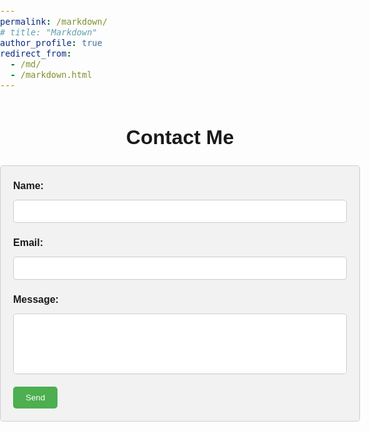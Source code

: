 ```yaml
---
permalink: /markdown/
# title: "Markdown"
author_profile: true
redirect_from: 
  - /md/
  - /markdown.html
---
```

<!-- <div class="mb-3"> 
      <form name="contact" method="POST" action="https://formspree.io/f/xwkjwjzl">
        <div class="form-group form-inline">
          <label class="sr-only" for="inputName">Name</label>
          <input type="text" name="name" class="form-control w-100" id="inputName" placeholder="Name" required>
        </div>
        <div class="form-group form-inline">
          <label class="sr-only" for="inputEmail">Email</label>
          <input type="email" name="email" class="form-control w-100" id="inputEmail" placeholder="Email" required>
        </div>
        <div class="form-group">
          <label class="sr-only" for="inputMessage">Message</label>
          <textarea name="message" class="form-control" id="inputMessage" rows="5" placeholder="Message" required></textarea>
        </div>
        <button type="submit" class="btn btn-outline-primary px-3 py-2">Send</button>
      </form>
</div>
-->
<html>
  <head>
    <title>Formulaire de Contact</title>
    <style>
      /* Styles pour le formulaire */
      form {
        max-width: 600px;
        margin: auto;
        padding: 20px;
        border: 1px solid #ccc;
        border-radius: 5px;
        background-color: #f2f2f2;
      }
      label {
        display: block;
        margin-bottom: 10px;
        font-weight: bold;
      }
      input[type="text"],
      input[type="email"],
      textarea {
        width: 100%;
        padding: 10px;
        margin-bottom: 20px;
        border: 1px solid #ccc;
        border-radius: 5px;
        resize: none;
      }
      input[type="submit"] {
        background-color: #4CAF50;
        color: white;
        padding: 10px 20px;
        border: none;
        border-radius: 5px;
        cursor: pointer;
      }
      input[type="submit"]:hover {
        background-color: #45a049;
      }
      /* Styles pour la page */
      body {
        font-family: Arial, sans-serif;
        font-size: 16px;
        line-height: 1.5;
        margin: 0;
        padding: 0;
      }
      h1 {
        text-align: center;
        margin-top: 50px;
      }
    </style>
  </head>
  <body>
    <h1>Contact Me</h1>
    <form name="contact" method="POST" action="https://formspree.io/f/xwkjwjzl">
      <label for="name">Name:</label>
      <input type="text" id="name" name="name" required>
      <label for="email">Email:</label>
      <input type="email" id="email" name="email" required>
      <label for="message">Message:</label>
      <textarea id="message" name="message" rows="5" required></textarea>
      <input type="submit" value="Send">
    </form>
  </body>
</html>
